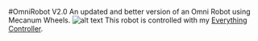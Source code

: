 #OmniRobot V2.0
An updated and better version of an Omni Robot using Mecanum Wheels.
![alt text](https://github.com/Nabinho/Nabinho-s-Omni-Robot-V2.0/blob/main/img/OmniRobot.png)
This robot is controlled with my [Everything Controller](https://github.com/Nabinho/Everything_Controller).
